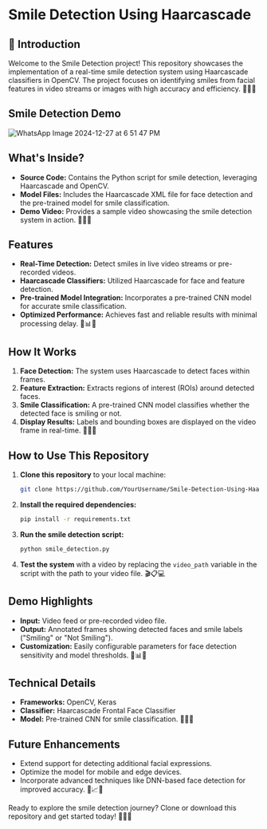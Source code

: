 # Smile Detection Using Haarcascade
 
## 📖 Introduction
Welcome to the Smile Detection project! This repository showcases the implementation of a real-time smile detection system using Haarcascade classifiers in OpenCV. The project focuses on identifying smiles from facial features in video streams or images with high accuracy and efficiency. 🎉✨🎥

## Smile Detection Demo
![WhatsApp Image 2024-12-27 at 6 51 47 PM](https://github.com/user-attachments/assets/d5724829-186b-4526-ad35-d64f9ea3b74a)

## What's Inside?
- **Source Code:** Contains the Python script for smile detection, leveraging Haarcascade and OpenCV.
- **Model Files:** Includes the Haarcascade XML file for face detection and the pre-trained model for smile classification.
- **Demo Video:** Provides a sample video showcasing the smile detection system in action. 🎥📂✅

## Features
- **Real-Time Detection:** Detect smiles in live video streams or pre-recorded videos.
- **Haarcascade Classifiers:** Utilized Haarcascade for face and feature detection.
- **Pre-trained Model Integration:** Incorporates a pre-trained CNN model for accurate smile classification.
- **Optimized Performance:** Achieves fast and reliable results with minimal processing delay. 🚀📊😃

## How It Works
1. **Face Detection:** The system uses Haarcascade to detect faces within frames.
2. **Feature Extraction:** Extracts regions of interest (ROIs) around detected faces.
3. **Smile Classification:** A pre-trained CNN model classifies whether the detected face is smiling or not.
4. **Display Results:** Labels and bounding boxes are displayed on the video frame in real-time. 🤔📸✅

## How to Use This Repository
1. **Clone this repository** to your local machine:
   ```bash
   git clone https://github.com/YourUsername/Smile-Detection-Using-Haarcascade.git
   ```
2. **Install the required dependencies:**
   ```bash
   pip install -r requirements.txt
   ```
3. **Run the smile detection script:**
   ```bash
   python smile_detection.py
   ```
4. **Test the system** with a video by replacing the `video_path` variable in the script with the path to your video file. 🎬📋💻

## Demo Highlights
- **Input:** Video feed or pre-recorded video file.
- **Output:** Annotated frames showing detected faces and smile labels ("Smiling" or "Not Smiling").
- **Customization:** Easily configurable parameters for face detection sensitivity and model thresholds. 🎥📊🎨

## Technical Details
- **Frameworks:** OpenCV, Keras
- **Classifier:** Haarcascade Frontal Face Classifier
- **Model:** Pre-trained CNN for smile classification. 🧠💡📂

## Future Enhancements
- Extend support for detecting additional facial expressions.
- Optimize the model for mobile and edge devices.
- Incorporate advanced techniques like DNN-based face detection for improved accuracy. 🤖📈🌟

Ready to explore the smile detection journey? Clone or download this repository and get started today! 🚀✨😃

